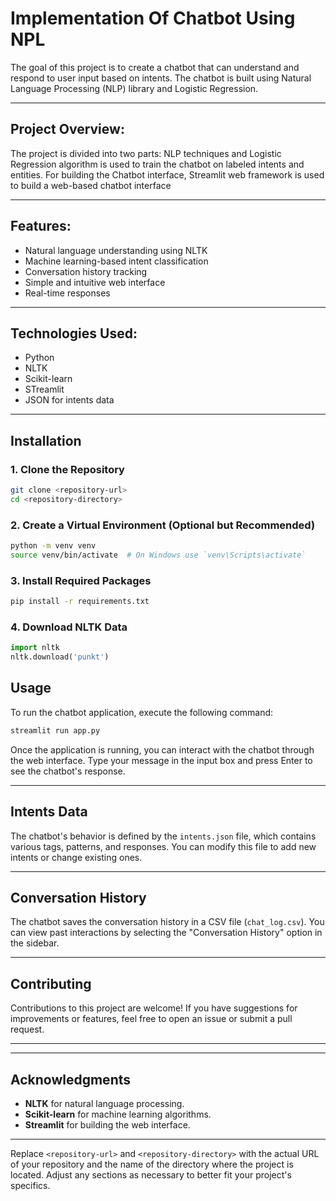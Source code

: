 # Implementation Of Chatbot Using NPL
The goal of this project is to create a chatbot that can understand and respond to user input based on intents. The chatbot is built using Natural Language Processing (NLP) library and Logistic Regression.

---

## Project Overview:
The project is divided into two parts:
NLP techniques and Logistic Regression algorithm is used to train the chatbot on labeled intents and entities.
For building the Chatbot interface, Streamlit web framework is used to build a web-based chatbot interface

----

## Features:

- Natural language understanding using NLTK
- Machine learning-based intent classification
- Conversation history tracking
- Simple and intuitive web interface
- Real-time responses

---

## Technologies Used:
- Python
- NLTK
- Scikit-learn
- STreamlit
- JSON for intents data

----

## Installation

### 1. Clone the Repository
```bash
git clone <repository-url>
cd <repository-directory>
```

### 2. Create a Virtual Environment (Optional but Recommended)
```bash
python -m venv venv
source venv/bin/activate  # On Windows use `venv\Scripts\activate`
```

### 3. Install Required Packages
```bash
pip install -r requirements.txt
```

### 4. Download NLTK Data
```python
import nltk
nltk.download('punkt')
```

## Usage
To run the chatbot application, execute the following command:
```bash
streamlit run app.py
```

Once the application is running, you can interact with the chatbot through the web interface. Type your message in the input box and press Enter to see the chatbot's response.

---

## Intents Data
The chatbot's behavior is defined by the `intents.json` file, which contains various tags, patterns, and responses. You can modify this file to add new intents or change existing ones.

---

## Conversation History
The chatbot saves the conversation history in a CSV file (`chat_log.csv`). You can view past interactions by selecting the "Conversation History" option in the sidebar.

---

## Contributing
Contributions to this project are welcome! If you have suggestions for improvements or features, feel free to open an issue or submit a pull request.

---


---

## Acknowledgments
- **NLTK** for natural language processing.
- **Scikit-learn** for machine learning algorithms.
- **Streamlit** for building the web interface.

---

Replace `<repository-url>` and `<repository-directory>` with the actual URL of your repository and the name of the directory where the project is located. Adjust any sections as necessary to better fit your project's specifics.
















  
